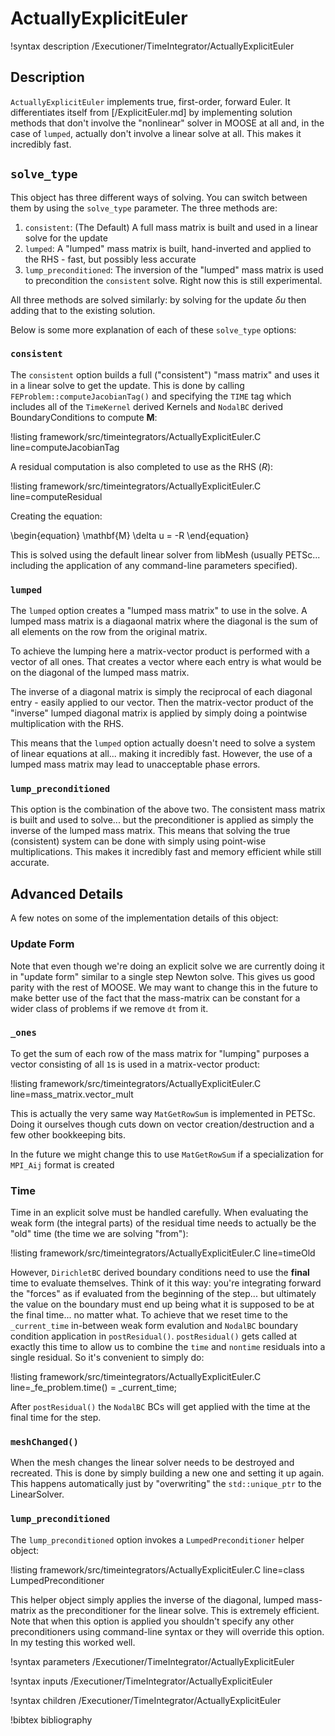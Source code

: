 # ActuallyExplicitEuler

!syntax description /Executioner/TimeIntegrator/ActuallyExplicitEuler

## Description

`ActuallyExplicitEuler` implements true, first-order, forward Euler.  It differentiates itself from [/ExplicitEuler.md] by implementing solution methods that don't involve the "nonlinear" solver in MOOSE at all and, in the case of `lumped`, actually don't involve a linear solve at all.  This makes it incredibly fast.

## `solve_type`

This object has three different ways of solving.  You can switch between them by using the `solve_type` parameter.  The three methods are:

1.  `consistent`: (The Default) A full mass matrix is built and used in a linear solve for the update
2.  `lumped`: A "lumped" mass matrix is built, hand-inverted and applied to the RHS - fast, but possibly less accurate
3.  `lump_preconditioned`: The inversion of the "lumped" mass matrix is used to precondition the `consistent` solve.  Right now this is still experimental.

All three methods are solved similarly: by solving for the update $\delta u$ then adding that to the existing solution.

Below is some more explanation of each of these `solve_type` options:

### `consistent`

The `consistent` option builds a full ("consistent") "mass matrix" and uses it in a linear solve to get the update.  This is done by calling `FEProblem::computeJacobianTag()` and specifying the `TIME` tag which includes all of the `TimeKernel` derived Kernels and `NodalBC` derived BoundaryConditions to compute $\mathbf{M}$:

!listing framework/src/timeintegrators/ActuallyExplicitEuler.C line=computeJacobianTag

A residual computation is also completed to use as the RHS ($R$):

!listing framework/src/timeintegrators/ActuallyExplicitEuler.C line=computeResidual

Creating the equation:

\begin{equation}
\mathbf{M} \delta u = -R
\end{equation}

This is solved using the default linear solver from libMesh (usually PETSc... including the application of any command-line parameters specified).

### `lumped`

The `lumped` option creates a "lumped mass matrix" to use in the solve.  A lumped mass matrix is a diagaonal matrix where the diagonal is the sum of all elements on the row from the original matrix.

To achieve the lumping here a matrix-vector product is performed with a vector of all ones.  That creates a vector where each entry is what would be on the diagonal of the lumped mass matrix.

The inverse of a diagonal matrix is simply the reciprocal of each diagonal entry - easily applied to our vector.  Then the matrix-vector product of the "inverse" lumped diagonal matrix is applied by simply doing a pointwise multiplication with the RHS.

This means that the `lumped` option actually doesn't need to solve a system of linear equations at all... making it incredibly fast.  However, the use of a lumped mass matrix may lead to unacceptable phase errors.

### `lump_preconditioned`

This option is the combination of the above two.  The consistent mass matrix is built and used to solve... but the preconditioner is applied as simply the inverse of the lumped mass matrix.  This means that solving the true (consistent) system can be done with simply using point-wise multiplications.  This makes it incredibly fast and memory efficient while still accurate.

## Advanced Details

A few notes on some of the implementation details of this object:

### Update Form

Note that even though we're doing an explicit solve we are currently doing it in "update form" similar to a single step Newton solve.  This gives us good parity with the rest of MOOSE.  We may want to change this in the future to make better use of the fact that the mass-matrix can be constant for a wider class of problems if we remove `dt` from it.

### `_ones`

To get the sum of each row of the mass matrix for "lumping" purposes a vector consisting of all `1`s is used in a matrix-vector product:

!listing framework/src/timeintegrators/ActuallyExplicitEuler.C line=mass_matrix.vector_mult

This is actually the very same way `MatGetRowSum` is implemented in PETSc.  Doing it ourselves though cuts down on vector creation/destruction and a few other bookkeeping bits.

In the future we might change this to use `MatGetRowSum` if a specialization for `MPI_Aij` format is created

### Time

Time in an explicit solve must be handled carefully.  When evaluating the weak form (the integral parts) of the residual time needs to actually be the "old" time (the time we are solving "from"):

!listing framework/src/timeintegrators/ActuallyExplicitEuler.C line=timeOld

However, `DirichletBC` derived boundary conditions need to use the **final** time to evaluate themselves.  Think of it this way: you're integrating forward the "forces" as if evaluated from the beginning of the step... but ultimately the value on the boundary must end up being what it is supposed to be at the final time... no matter what.  To achieve that we reset time to the `_current_time` in-between weak form evalution and `NodalBC` boundary condition application in `postResidual()`.  `postResidual()` gets called at exactly this time to allow us to combine the `time` and `nontime` residuals into a single residual.  So it's convenient to simply do:

!listing framework/src/timeintegrators/ActuallyExplicitEuler.C line=_fe_problem.time() = _current_time;

After `postResidual()` the `NodalBC` BCs will get applied with the time at the final time for the step.

### `meshChanged()`

When the mesh changes the linear solver needs to be destroyed and recreated.  This is done by simply building a new one and setting it up again.  This happens automatically just by "overwriting" the `std::unique_ptr` to the LinearSolver.

### `lump_preconditioned`

The `lump_preconditioned` option invokes a `LumpedPreconditioner` helper object:

!listing framework/src/timeintegrators/ActuallyExplicitEuler.C line=class LumpedPreconditioner

This helper object simply applies the inverse of the diagonal, lumped mass-matrix as the preconditioner for the linear solve.  This is extremely efficient.  Note that when this option is applied you shouldn't specify any other preconditioners using command-line syntax or they will override this option.  In my testing this worked well.

!syntax parameters /Executioner/TimeIntegrator/ActuallyExplicitEuler

!syntax inputs /Executioner/TimeIntegrator/ActuallyExplicitEuler

!syntax children /Executioner/TimeIntegrator/ActuallyExplicitEuler

!bibtex bibliography
